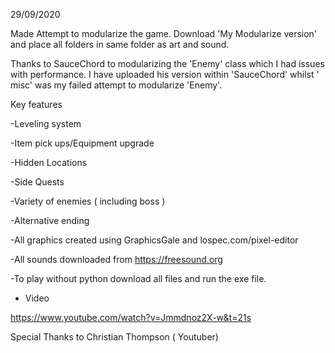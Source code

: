 
29/09/2020

Made Attempt to modularize the game. Download 'My Modularize version' and place all folders in same folder as art and sound.  

Thanks to SauceChord to modularizing the 'Enemy' class which I had issues with performance. I have uploaded his version within 'SauceChord'
whilst ' misc' was my failed attempt to modularize 'Enemy'. 

Key features

-Leveling system

-Item pick ups/Equipment upgrade

-Hidden Locations 

-Side Quests 

-Variety of enemies ( including boss ) 

-Alternative ending 


-All graphics created using GraphicsGale and lospec.com/pixel-editor

-All sounds downloaded from https://freesound.org

-To play without python download all files and run the exe file.

- Video

https://www.youtube.com/watch?v=Jmmdnoz2X-w&t=21s

Special Thanks to Christian Thompson ( Youtuber)

